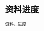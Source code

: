 # 资料进度
[资料、进度](https://github.com/zhangzeng001/notes/blob/master/%E7%AC%94%E8%AE%B0/%E8%B5%84%E6%96%99%E8%BF%9B%E5%BA%A6.md)
